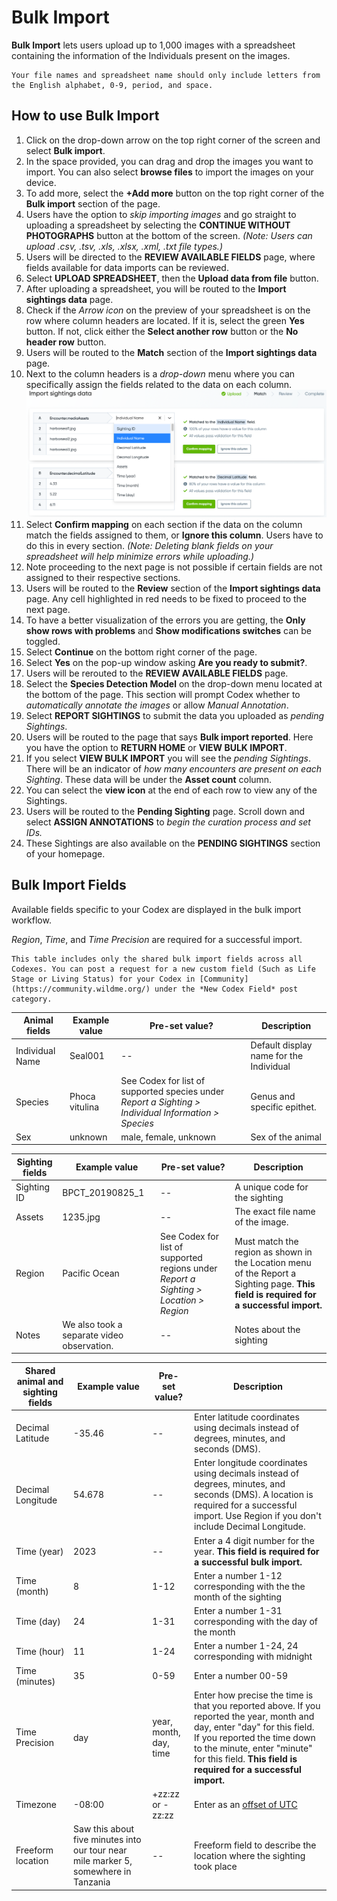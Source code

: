 # Bulk Import

**Bulk Import** lets users upload up to 1,000 images with a spreadsheet containing the information of the Individuals present on the images.

```{note}
Your file names and spreadsheet name should only include letters from the English alphabet, 0-9, period, and space.
```

## How to use Bulk Import

1. Click on the drop-down arrow on the top right corner of the screen and select **Bulk import**.
2. In the space provided, you can drag and drop the images you want to import. You can also select **browse files** to import the images on your device.
3. To add more, select the **+Add more** button on the top right corner of the **Bulk import** section of the page.
4. Users have the option to *skip importing images* and go straight to uploading a spreadsheet by selecting the **CONTINUE WITHOUT PHOTOGRAPHS** button at the bottom of the screen. *(Note: Users can upload .csv, .tsv, .xls, .xlsx, .xml, .txt file types.)*
5. Users will be directed to the **REVIEW AVAILABLE FIELDS** page, where fields available for data imports can be reviewed.
6. Select **UPLOAD SPREADSHEET**, then the **Upload data from file** button.
7. After uploading a spreadsheet, you will be routed to the **Import sightings data** page.
8. Check if the *Arrow icon* on the preview of your spreadsheet is on the row where column headers are located. If it is, select the green **Yes** button. If not, click either the **Select another row** button or the **No header row** button.
9. Users will be routed to the **Match** section of the **Import sightings data** page.
10. Next to the column headers is a *drop-down* menu where you can specifically assign the fields related to the data on each column.![ffbulk](../assets/images/flatfile-bulkimport.png)
11. Select **Confirm mapping** on each section if the data on the column match the fields assigned to them, or **Ignore this column**. Users have to do this in every section. *(Note: Deleting blank fields on your spreadsheet will help minimize errors while uploading.)*
12. Note proceeding to the next page is not possible if certain fields are not assigned to their respective sections.
13. Users will be routed to the **Review** section of the **Import sightings data** page. Any cell highlighted in red needs to be fixed to proceed to the next page.
14. To have a better visualization of the errors you are getting, the **Only show rows with problems** and **Show modifications switches** can be toggled.
15. Select **Continue** on the bottom right corner of the page.
16. Select **Yes** on the pop-up window asking **Are you ready to submit?**.
17. Users will be rerouted to the **REVIEW AVAILABLE FIELDS** page.
18. Select the **Species Detection Model** on the drop-down menu located at the bottom of the page. This section will prompt Codex whether to *automatically annotate the images* or allow *Manual Annotation*.
19. Select **REPORT SIGHTINGS** to submit the data you uploaded as *pending Sightings*.
20. Users will be routed to the page that says **Bulk import reported**. Here you have the option to **RETURN HOME** or **VIEW BULK IMPORT**.
21. If you select **VIEW BULK IMPORT** you will see the *pending Sightings*. There will be an indicator of *how many encounters are present on each Sighting*. These data will be under the **Asset count** column.
22. You can select the **view icon** at the end of each row to view any of the Sightings.
23. Users will be routed to the **Pending Sighting** page. Scroll down and select **ASSIGN ANNOTATIONS** to *begin the curation process and set IDs.*
24. These Sightings are also available on the **PENDING SIGHTINGS** section of your homepage.

## Bulk Import Fields

Available fields specific to your Codex are displayed in the bulk import workflow.

*Region*, *Time*, and *Time Precision* are required for a successful import.

```{note}
This table includes only the shared bulk import fields across all Codexes. You can post a request for a new custom field (Such as Life Stage or Living Status) for your Codex in [Community](https://community.wildme.org/) under the *New Codex Field* post category.
```

| Animal fields | Example value | Pre-set value? | Description |
| ------------- | ------------- | -------------- | ----------- |
| Individual Name | Seal001 | -- | Default display name for the Individual |
| Species | Phoca vitulina | See Codex for list of supported species under *Report a Sighting > Individual Information > Species* | Genus and specific epithet. |
| Sex | unknown | male, female, unknown | Sex of the animal |

| Sighting fields | Example value | Pre-set value? | Description |
| --------------- | ------------- | -------------- | ----------- |
| Sighting ID | BPCT\_20190825\_1 | -- | A unique code for the sighting |
| Assets | 1235.jpg | -- | The exact file name of the image. |
| Region | Pacific Ocean | See Codex for list of supported regions under *Report a Sighting > Location > Region* | Must match the region as shown in the Location menu of the Report a Sighting page. **This field is required for a successful import.** |
| Notes | We also took a separate video observation. | -- | Notes about the sighting |

| Shared animal and sighting fields | Example value | Pre-set value? | Description |
| --------------------------------- | ------------- | -------------- | ----------- |
| Decimal Latitude | -35.46 | -- | Enter latitude coordinates using decimals instead of degrees, minutes, and seconds (DMS). |
| Decimal Longitude | 54.678 | -- | Enter longitude coordinates using decimals instead of degrees, minutes, and seconds (DMS). A location is required for a successful import. Use Region if you don't include Decimal Longitude. |
| Time (year) | 2023 | -- | Enter a 4 digit number for the year. **This field is required for a successful bulk import.** |
| Time (month) | 8 | 1-12 | Enter a number 1-12 corresponding with the the month of the sighting |
| Time (day) | 24 | 1-31 | Enter a number 1-31 corresponding with the day of the month |
| Time (hour) | 11 | 1-24 | Enter a number 1-24, 24 corresponding with midnight |
| Time (minutes) | 35 | 0-59 | Enter a number 00-59 |
| Time Precision | day | year, month, day, time | Enter how precise the time is that you reported above. If you reported the year, month and day, enter "day" for this field. If you reported the time down to the minute, enter "minute" for this field. **This field is required for a successful import.** |
| Timezone | -08:00 | +zz:zz or -zz:zz | Enter as an [offset of UTC](https://en.wikipedia.org/wiki/List_of_UTC_offsets) |
| Freeform location | Saw this about five minutes into our tour near mile marker 5, somewhere in Tanzania | -- | Freeform field to describe the location where the sighting took place |

